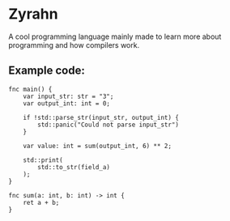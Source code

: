# Zyrahn

A cool programming language mainly made to learn more about programming and how compilers work.

## Example code:

```
fnc main() {
    var input_str: str = "3";
    var output_int: int = 0;

    if !std::parse_str(input_str, output_int) {
        std::panic("Could not parse input_str")
    }

    var value: int = sum(output_int, 6) ** 2;

    std::print(
        std::to_str(field_a)
    );
}

fnc sum(a: int, b: int) -> int {
    ret a + b;
}
```
